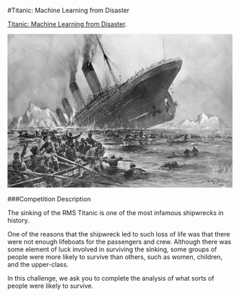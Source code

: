 #Titanic: Machine Learning from Disaster

[Titanic: Machine Learning from Disaster](https://www.kaggle.com/c/titanic).

![Titanic-Kaggle](img/titanic-kaggle.png)

###Competition Description

The sinking of the RMS Titanic is one of the most infamous shipwrecks in history.

One of the reasons that the shipwreck led to such loss of life was that there were not enough lifeboats for the passengers and crew. Although there was some element of luck involved in surviving the sinking, some groups of people were more likely to survive than others, such as women, children, and the upper-class.

In this challenge, we ask you to complete the analysis of what sorts of people were likely to survive.


